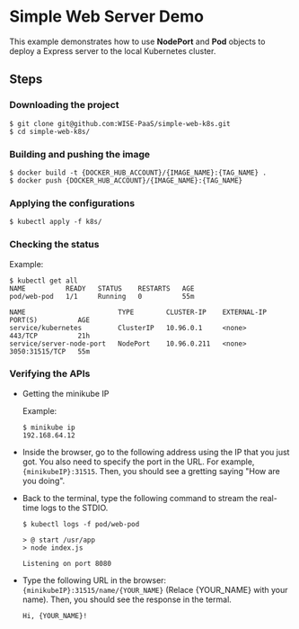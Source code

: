 # Simple Web Server Demo
This example demonstrates how to use **NodePort** and **Pod** objects to deploy a Express server to the local Kubernetes cluster.

## Steps
### Downloading the project
```
$ git clone git@github.com:WISE-PaaS/simple-web-k8s.git
$ cd simple-web-k8s/
```

### Building and pushing the image
```
$ docker build -t {DOCKER_HUB_ACCOUNT}/{IMAGE_NAME}:{TAG_NAME} .
$ docker push {DOCKER_HUB_ACCOUNT}/{IMAGE_NAME}:{TAG_NAME}
```

### Applying the configurations
```
$ kubectl apply -f k8s/
```

### Checking the status
Example:
```
$ kubectl get all
NAME          READY   STATUS    RESTARTS   AGE
pod/web-pod   1/1     Running   0          55m

NAME                       TYPE        CLUSTER-IP    EXTERNAL-IP   PORT(S)          AGE
service/kubernetes         ClusterIP   10.96.0.1     <none>        443/TCP          21h
service/server-node-port   NodePort    10.96.0.211   <none>        3050:31515/TCP   55m
```

### Verifying the APIs

- Getting the minikube IP

  Example:
  ```
  $ minikube ip
  192.168.64.12
  ```

- Inside the browser, go to the following address using the IP that you just got. You also need to specify the port in the URL. For example, ``{minikubeIP}:31515``. Then, you should see a gretting saying "How are you doing".

- Back to the terminal, type the following command to stream the real-time logs to the STDIO.
  ```
  $ kubectl logs -f pod/web-pod

  > @ start /usr/app
  > node index.js

  Listening on port 8080

  ```
- Type the following URL in the browser: ``{minikubeIP}:31515/name/{YOUR_NAME}`` (Relace {YOUR_NAME} with your name). Then, you should see the response in the termal.
  ```
  Hi, {YOUR_NAME}!
  ```
